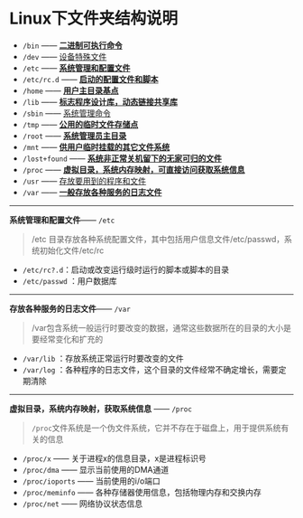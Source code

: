 # Linux下文件夹结构说明



+ `/bin` —— <a href="#bin">**二进制可执行命令**</a>
+ `/dev` —— <a href="#dev">设备特殊文件</a>
+ `/etc` —— <a href="#ect">**系统管理和配置文件**</a>
+ `/etc/rc.d` —— <a href="#ect.rc">**启动的配置文件和脚本**</a>
+ `/home` —— <a href="#home">**用户主目录基点**</a>
+ `/lib` —— <a href="#lib">**标志程序设计库，动态链接共享库**</a>
+ `/sbin` —— <a href="#sbin">系统管理命令</a>
+ `/tmp` —— <a href="#tmp">**公用的临时文件存储点**</a>
+ `/root` —— <a href="#root">**系统管理员主目录**</a>
+ `/mnt` —— <a href="#mnt">**供用户临时挂载的其它文件系统**</a>
+ `/lost+found` —— <a href="#lostfound">**系统非正常关机留下的无家可归的文件**</a>
+ `/proc` —— <a href="#proc">**虚拟目录，系统内存映射，可直接访问获取系统信息**</a>
+ `/usr` —— <a href="#usr">存放要用到的程序和文件</a>
+ `/var` —— <a href="#var">**一般存放各种服务的日志文件**</a>





-----

 <a name="ect">**系统管理和配置文件**—— `/etc`</a>

> /etc 目录存放各种系统配置文件，其中包括用户信息文件/etc/passwd，系统初始化文件/etc/rc

+ `/etc/rc?.d`：启动或改变运行级时运行的脚本或脚本的目录
+ `/etc/passwd` ：用户数据库





-----

<a name="var">**存放各种服务的日志文件**—— `/var`</a>

> /var包含系统一般运行时要改变的数据，通常这些数据所在的目录的大小是要经常变化和扩充的

+ `/var/lib` ：存放系统正常运行时要改变的文件
+ `/var/log` ：各种程序的日志文件，这个目录的文件经常不确定增长，需要定期清除







-----

<a name="proc">**虚拟目录，系统内存映射，获取系统信息** —— `/proc`</a>

> `/proc`文件系统是一个伪文件系统，它并不存在于磁盘上，用于提供系统有关的信息

+ `/proc/x` —— 关于进程x的信息目录，x是进程标识号
+ `/proc/dma` —— 显示当前使用的DMA通道
+ `/proc/ioports` —— 当前使用的i/o端口
+ `/proc/meminfo` —— 各种存储器使用信息，包括物理内存和交换内存
+ `/proc/net` —— 网络协议状态信息